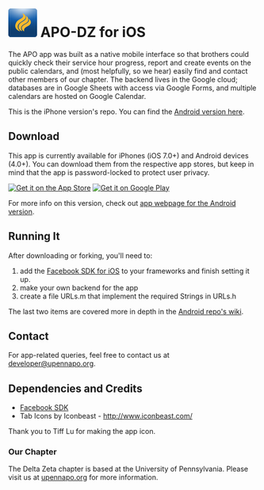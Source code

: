 ![App Logo](https://raw.githubusercontent.com/ronaldsmartin/APO-DZ-iOS/master/APO-DZ/Images.xcassets/AppIcon.appiconset/Icon-Small@2x.png) APO-DZ for iOS
==================
The APO app was built as a native mobile interface so that brothers could quickly check their service hour progress, report and create events on the public calendars, and (most helpfully, so we hear) easily find and contact other members of our chapter. The backend lives in the Google cloud; databases are in Google Sheets with access via Google Forms, and multiple calendars are hosted on Google Calendar.

This is the iPhone version's repo. You can find the [Android version here](https://github.com/ronaldsmartin/APO-DZ-Android).

## Download
This app is currently available for iPhones (iOS 7.0+) and Android devices (4.0+). You can download them from the respective app stores, but keep in mind that the app is password-locked to protect user privacy.

[![Get it on the App Store](https://linkmaker.itunes.apple.com/htmlResources/assets/en_us//images/web/linkmaker/badge_appstore-lrg.svg)](https://itunes.apple.com/us/app/apo-dz/id862246150?mt=8&uo=4)
[![Get it on Google Play](http://developer.android.com/images/brand/en_generic_rgb_wo_45.png)](https://play.google.com/store/apps/details?id=org.upennapo.app)


For more info on this version, check out [app webpage for the Android version](http://ronaldsmartin.github.io/APO-DZ-Android/).

## Running It
After downloading or forking, you'll need to:

1. add the [Facebook SDK for iOS](https://developers.facebook.com/docs/ios/) to your frameworks and finish setting it up.
2. make your own backend for the app
3. create a file URLs.m that implement the required Strings in URLs.h

The last two items are covered more in depth in the [Android repo's wiki](https://github.com/ronaldsmartin/APO-DZ-Android/wiki).

## Contact
For app-related queries, feel free to contact us at developer@upennapo.org.

## Dependencies and Credits
* [Facebook SDK](https://developers.facebook.com/docs/ios/)
* Tab Icons by Iconbeast - http://www.iconbeast.com/

Thank you to Tiff Lu for making the app icon.

### Our Chapter
The Delta Zeta chapter is based at the University of Pennsylvania. Please visit us at [upennapo.org](upennapo.org) for more information.
